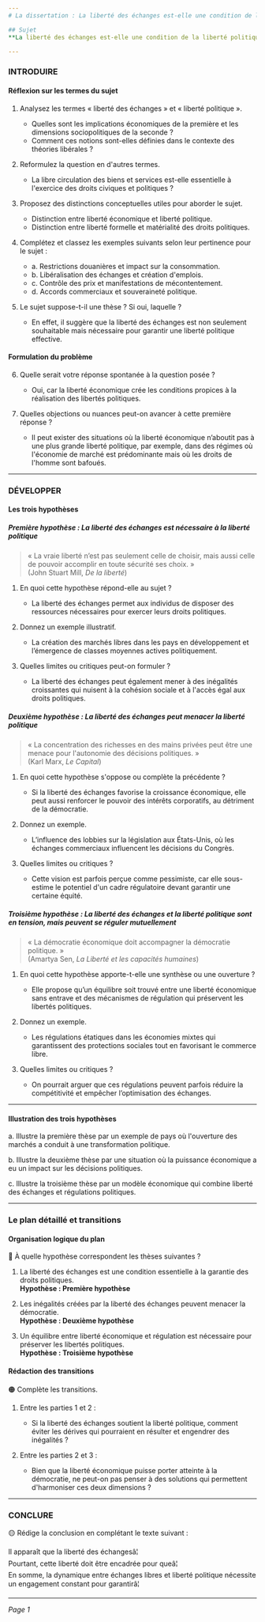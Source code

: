 ```yaml
---
# La dissertation : La liberté des échanges est-elle une condition de la liberté politique ?

## Sujet
**La liberté des échanges est-elle une condition de la liberté politique ?**

---
```


### INTRODUIRE

#### Réflexion sur les termes du sujet

1. Analysez les termes « liberté des échanges » et « liberté politique ».
   - Quelles sont les implications économiques de la première et les dimensions sociopolitiques de la seconde ?
   - Comment ces notions sont-elles définies dans le contexte des théories libérales ?

2. Reformulez la question en d'autres termes.
   - La libre circulation des biens et services est-elle essentielle à l'exercice des droits civiques et politiques ?

3. Proposez des distinctions conceptuelles utiles pour aborder le sujet.
   - Distinction entre liberté économique et liberté politique.
   - Distinction entre liberté formelle et matérialité des droits politiques.

4. Complétez et classez les exemples suivants selon leur pertinence pour le sujet :
   - a. Restrictions douanières et impact sur la consommation.
   - b. Libéralisation des échanges et création d'emplois.
   - c. Contrôle des prix et manifestations de mécontentement.
   - d. Accords commerciaux et souveraineté politique.

5. Le sujet suppose-t-il une thèse ? Si oui, laquelle ?
   - En effet, il suggère que la liberté des échanges est non seulement souhaitable mais nécessaire pour garantir une liberté politique effective.

#### Formulation du problème

6. Quelle serait votre réponse spontanée à la question posée ?
   - Oui, car la liberté économique crée les conditions propices à la réalisation des libertés politiques.

7. Quelles objections ou nuances peut-on avancer à cette première réponse ?
   - Il peut exister des situations où la liberté économique n’aboutit pas à une plus grande liberté politique, par exemple, dans des régimes où l'économie de marché est prédominante mais où les droits de l'homme sont bafoués.

---

### DÉVELOPPER

#### Les trois hypothèses

##### Première hypothèse : La liberté des échanges est nécessaire à la liberté politique

> « La vraie liberté n’est pas seulement celle de choisir, mais aussi celle de pouvoir accomplir en toute sécurité ses choix. »  
> (John Stuart Mill, *De la liberté*)

1. En quoi cette hypothèse répond-elle au sujet ?
   - La liberté des échanges permet aux individus de disposer des ressources nécessaires pour exercer leurs droits politiques.

2. Donnez un exemple illustratif.
   - La création des marchés libres dans les pays en développement et l’émergence de classes moyennes actives politiquement.

3. Quelles limites ou critiques peut-on formuler ?
   - La liberté des échanges peut également mener à des inégalités croissantes qui nuisent à la cohésion sociale et à l'accès égal aux droits politiques.

##### Deuxième hypothèse : La liberté des échanges peut menacer la liberté politique

> « La concentration des richesses en des mains privées peut être une menace pour l'autonomie des décisions politiques. »  
> (Karl Marx, *Le Capital*)

1. En quoi cette hypothèse s'oppose ou complète la précédente ?
   - Si la liberté des échanges favorise la croissance économique, elle peut aussi renforcer le pouvoir des intérêts corporatifs, au détriment de la démocratie.

2. Donnez un exemple.
   - L’influence des lobbies sur la législation aux États-Unis, où les échanges commerciaux influencent les décisions du Congrès.

3. Quelles limites ou critiques ?
   - Cette vision est parfois perçue comme pessimiste, car elle sous-estime le potentiel d'un cadre régulatoire devant garantir une certaine équité.

##### Troisième hypothèse : La liberté des échanges et la liberté politique sont en tension, mais peuvent se réguler mutuellement

> « La démocratie économique doit accompagner la démocratie politique. »  
> (Amartya Sen, *La Liberté et les capacités humaines*)

1. En quoi cette hypothèse apporte-t-elle une synthèse ou une ouverture ?
   - Elle propose qu’un équilibre soit trouvé entre une liberté économique sans entrave et des mécanismes de régulation qui préservent les libertés politiques.

2. Donnez un exemple.
   - Les régulations étatiques dans les économies mixtes qui garantissent des protections sociales tout en favorisant le commerce libre.

3. Quelles limites ou critiques ?
   - On pourrait arguer que ces régulations peuvent parfois réduire la compétitivité et empêcher l’optimisation des échanges.

---

#### Illustration des trois hypothèses

a. Illustre la première thèse par un exemple de pays où l'ouverture des marchés a conduit à une transformation politique.

b. Illustre la deuxième thèse par une situation où la puissance économique a eu un impact sur les décisions politiques.

c. Illustre la troisième thèse par un modèle économique qui combine liberté des échanges et régulations politiques.

---

### Le plan détaillé et transitions

#### Organisation logique du plan

🔴 À quelle hypothèse correspondent les thèses suivantes ?

1. La liberté des échanges est une condition essentielle à la garantie des droits politiques.  
   **Hypothèse : Première hypothèse**

2. Les inégalités créées par la liberté des échanges peuvent menacer la démocratie.  
   **Hypothèse : Deuxième hypothèse**

3. Un équilibre entre liberté économique et régulation est nécessaire pour préserver les libertés politiques.  
   **Hypothèse : Troisième hypothèse**

#### Rédaction des transitions

🟠 Complète les transitions.

1. Entre les parties 1 et 2 :  
   - Si la liberté des échanges soutient la liberté politique, comment éviter les dérives qui pourraient en résulter et engendrer des inégalités ?

2. Entre les parties 2 et 3 :  
   - Bien que la liberté économique puisse porter atteinte à la démocratie, ne peut-on pas penser à des solutions qui permettent d'harmoniser ces deux dimensions ?

---

### CONCLURE

🟡 Rédige la conclusion en complétant le texte suivant :

Il apparaît que la liberté des échangesâ¦  
Pourtant, cette liberté doit être encadrée pour queâ¦  
En somme, la dynamique entre échanges libres et liberté politique nécessite un engagement constant pour garantirâ¦

--- 

*Page 1*